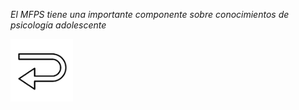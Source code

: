 
*El MFPS tiene una importante componente sobre conocimientos de psicología adolescente*

<a title="Enlace" href="https://github.com/ULL-MFP-AET-2122/aprender-markdown-angel-ramallobenitez-alu0100312898"><img src="flecha.png" width="100" height="100"/></a>
